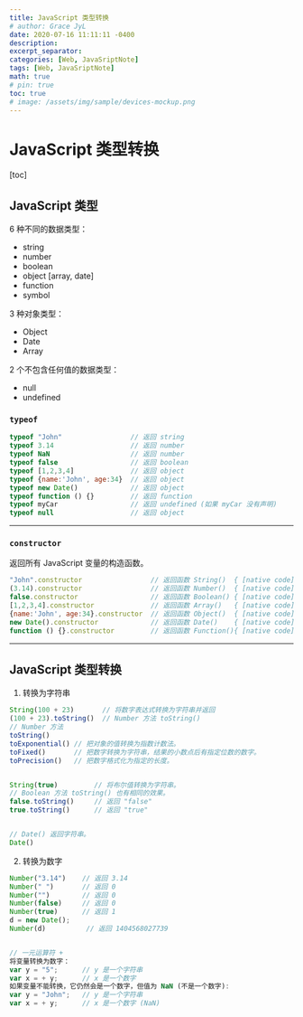 ```yaml
---
title: JavaScript 类型转换
# author: Grace JyL
date: 2020-07-16 11:11:11 -0400
description:
excerpt_separator:
categories: [Web, JavaSriptNote]
tags: [Web, JavaSriptNote]
math: true
# pin: true
toc: true
# image: /assets/img/sample/devices-mockup.png
---
```


# JavaScript 类型转换

[toc]

## JavaScript 类型

6 种不同的数据类型：
- string
- number
- boolean
- object [array, date]
- function
- symbol

3 种对象类型：
- Object
- Date
- Array

2 个不包含任何值的数据类型：
- null
- undefined


### `typeof`

```js
typeof "John"                 // 返回 string
typeof 3.14                   // 返回 number
typeof NaN                    // 返回 number
typeof false                  // 返回 boolean
typeof [1,2,3,4]              // 返回 object
typeof {name:'John', age:34}  // 返回 object
typeof new Date()             // 返回 object
typeof function () {}         // 返回 function
typeof myCar                  // 返回 undefined (如果 myCar 没有声明)
typeof null                   // 返回 object
```

---

### `constructor`

返回所有 JavaScript 变量的构造函数。

```js
"John".constructor                 // 返回函数 String()  { [native code] }
(3.14).constructor                 // 返回函数 Number()  { [native code] }
false.constructor                  // 返回函数 Boolean() { [native code] }
[1,2,3,4].constructor              // 返回函数 Array()   { [native code] }
{name:'John', age:34}.constructor  // 返回函数 Object()  { [native code] }
new Date().constructor             // 返回函数 Date()    { [native code] }
function () {}.constructor         // 返回函数 Function(){ [native code] }
```

---

## JavaScript 类型转换

1. 转换为字符串


```js
String(100 + 23)       // 将数字表达式转换为字符串并返回
(100 + 23).toString()  // Number 方法 toString()
// Number 方法
toString()
toExponential()	// 把对象的值转换为指数计数法。
toFixed()	    // 把数字转换为字符串，结果的小数点后有指定位数的数字。
toPrecision()	// 把数字格式化为指定的长度。


String(true)         // 将布尔值转换为字符串。
// Boolean 方法 toString() 也有相同的效果。
false.toString()     // 返回 "false"
true.toString()      // 返回 "true"


// Date() 返回字符串。
Date()
```

2. 转换为数字

```js
Number("3.14")    // 返回 3.14
Number(" ")       // 返回 0
Number("")        // 返回 0
Number(false)     // 返回 0
Number(true)      // 返回 1
d = new Date();
Number(d)          // 返回 1404568027739


// 一元运算符 +
将变量转换为数字：
var y = "5";      // y 是一个字符串
var x = + y;      // x 是一个数字
如果变量不能转换，它仍然会是一个数字，但值为 NaN (不是一个数字):
var y = "John";   // y 是一个字符串
var x = + y;      // x 是一个数字 (NaN)
```
